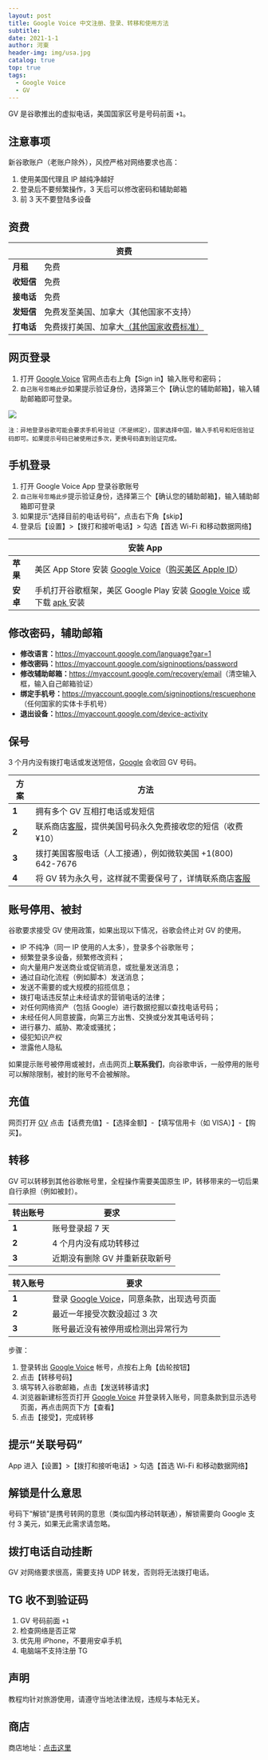 ```yaml
---
layout: post
title: Google Voice 中文注册、登录、转移和使用方法
subtitle: 
date: 2021-1-1
author: 河東
header-img: img/usa.jpg
catalog: true
top: true
tags:
  - Google Voice
  - GV
---
```


GV 是谷歌推出的虚拟电话，美国国家区号是号码前面 `+1`。

## 注意事项

新谷歌账户（老账户除外），风控严格对网络要求也高：
1. 使用美国代理且 IP 越纯净越好
2. 登录后不要频繁操作，3 天后可以修改密码和辅助邮箱
3. 前 3 天不要登陆多设备

## 资费

|  | 资费 | 
|---|---|
| **月租** | 免费 |  
| **收短信** | 免费 |  
| **接电话** | 免费|   
| **发短信** | 免费发至美国、加拿大（其他国家不支持） |  
| **打电话** | 免费拨打美国、加拿大[（其他国家收费标准）](https://voice.google.com/u/0/rates?pli=1) |

## 网页登录
1. 打开 [Google Voice](https://voice.google.com/) 官网点击右上角【Sign in】输入账号和密码；
2. `自己账号忽略此步`如果提示验证身份，选择第三个【确认您的辅助邮箱】，输入辅助邮箱即可登录。

![](https://i.imgur.com/ZSuOzOH.png)

`注：异地登录谷歌可能会要求手机号验证（不是绑定），国家选择中国，输入手机号和短信验证码即可。如果提示号码已被使用过多次，更换号码直到验证完成。`

## 手机登录

1. 打开 Google Voice App 登录谷歌账号
2. `自己账号忽略此步`提示验证身份，选择第三个【确认您的辅助邮箱】，输入辅助邮箱即可登录
3. 如果提示“选择目前的电话号码”，点击右下角【skip】
4. 登录后【设置】>【拨打和接听电话】> 勾选【首选 Wi-Fi 和移动数据网络】

|  | 安装 App |  
|---|---|
| **苹果** | 美区 App Store 安装 [Google Voice](https://apps.apple.com/us/app/google-voice/id318698524)（[购买美区 Apple ID](https://ssnhd.github.io/2023/03/19/store/)） | 
| **安卓** | 手机打开谷歌框架，美区 Google Play 安装 [Google Voice](https://play.google.com/store/apps/details?id=com.google.android.apps.googlevoice&hl=zh&gl=US) 或下载 [apk ](https://apkpure.com/search?q=Google+Voice)安装 | 

## 修改密码，辅助邮箱

- **修改语言：**<https://myaccount.google.com/language?gar=1>
- **修改密码：**<https://myaccount.google.com/signinoptions/password>
- **修改辅助邮箱：**<https://myaccount.google.com/recovery/email>（清空输入框，输入自己邮箱验证）
- **绑定手机号：**<https://myaccount.google.com/signinoptions/rescuephone>（任何国家的实体卡手机号）
- **退出设备：**<https://myaccount.google.com/device-activity>

## 保号
3 个月内没有拨打电话或发送短信，[Google](https://support.google.com/voice/answer/9230450)  会收回 GV 号码。


| 方案 | 方法 | 
|---|---|
| **1** | 拥有多个 GV 互相打电话或发短信 |  
| **2** | 联系商店[客服](https://ssnhd.github.io/2023/03/19/store/)，提供美国号码永久免费接收您的短信（收费 ¥10） |  
| **3** | 拨打美国客服电话（人工接通），例如微软美国 +1(800) 642-7676 |  
| **4** | 将 GV 转为永久号，这样就不需要保号了，详情联系商店[客服](https://ssnhd.github.io/2023/03/19/store/) |  

## 账号停用、被封
谷歌要求接受 GV 使用政策，如果出现以下情况，谷歌会终止对 GV 的使用。

- IP 不纯净（同一 IP 使用的人太多），登录多个谷歌账号；
- 频繁登录多设备，频繁修改资料；
- 向大量用户发送商业或促销消息，或批量发送消息；
- 通过自动化流程（例如脚本）发送消息；
- 发送不需要的或大规模的招揽信息；
- 拨打电话违反禁止未经请求的营销电话的法律；
- 对任何网络资产（包括 Google）进行数据挖掘以查找电话号码；
- 未经任何人同意披露，向第三方出售、交换或分发其电话号码；
- 进行暴力、威胁、欺凌或骚扰；
- 侵犯知识产权
- 泄露他人隐私

如果提示账号被停用或被封，点击网页上**联系我们**，向谷歌申诉，一般停用的账号可以解除限制，被封的账号不会被解除。

## 充值

网页打开 [GV](https://voice.google.com/u/3/billing) 点击【话费充值】-【选择金额】-【填写信用卡（如 VISA）】-【购买】。


## 转移
GV 可以转移到其他谷歌帐号里，全程操作需要美国原生 IP，转移带来的一切后果自行承担（例如被封）。

| 转出账号 | 要求 |  
|---|---|
| **1** | 账号登录超 7 天 |  
| **2** | 4 个月内没有成功转移过 |
| **3** |  近期没有删除 GV 并重新获取新号|


| 转入账号 | 要求 |  
|---|---|
| **1** | 登录 [Google Voice](https://voice.google.com)，同意条款，出现选号页面 |  
| **2**| 最近一年接受次数没超过 3 次 | 
| **3** | 账号最近没有被停用或检测出异常行为 | 


步骤：

1. 登录转出 [Google Voice](https://voice.google.com) 帐号，点按右上角【齿轮按钮】
2. 点击【转移号码】
3. 填写转入谷歌邮箱，点击【发送转移请求】
4. 浏览器新建标签页打开 [Google Voice](https://voice.google.com) 并登录转入账号，同意条款到显示选号页面，再点击网页下方【查看】
5. 点击【接受】，完成转移

## 提示“关联号码”
App 进入【设置】>【拨打和接听电话】> 勾选【首选 Wi-Fi 和移动数据网络】

## 解锁是什么意思
号码下“解锁”是携号转网的意思（类似国内移动转联通），解锁需要向 Google 支付 3 美元，如果无此需求请忽略。

## 拨打电话自动挂断
GV 对网络要求很高，需要支持 UDP 转发，否则将无法拨打电话。

## TG 收不到验证码

1. GV 号码前面 `+1`
2. 检查网络是否正常
3. 优先用 iPhone，不要用安卓手机
4. 电脑端不支持注册 TG

## 声明

教程均针对旅游使用，请遵守当地法律法规，违规与本帖无关。


## 商店

商店地址：[点击这里](https://ssnhd.github.io/2023/03/19/store/)


